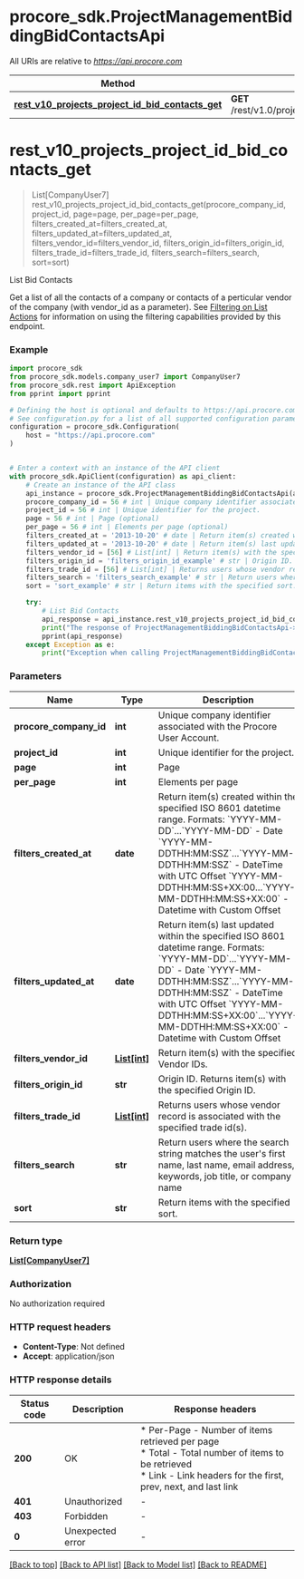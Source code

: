 # procore_sdk.ProjectManagementBiddingBidContactsApi

All URIs are relative to *https://api.procore.com*

Method | HTTP request | Description
------------- | ------------- | -------------
[**rest_v10_projects_project_id_bid_contacts_get**](ProjectManagementBiddingBidContactsApi.md#rest_v10_projects_project_id_bid_contacts_get) | **GET** /rest/v1.0/projects/{project_id}/bid_contacts | List Bid Contacts


# **rest_v10_projects_project_id_bid_contacts_get**
> List[CompanyUser7] rest_v10_projects_project_id_bid_contacts_get(procore_company_id, project_id, page=page, per_page=per_page, filters_created_at=filters_created_at, filters_updated_at=filters_updated_at, filters_vendor_id=filters_vendor_id, filters_origin_id=filters_origin_id, filters_trade_id=filters_trade_id, filters_search=filters_search, sort=sort)

List Bid Contacts

Get a list of all the contacts of a company or contacts of a perticular vendor of the company (with vendor_id as a parameter).   See [Filtering on List Actions](https://developers.procore.com/documentation/filtering-on-list-actions) for information on using the filtering capabilities provided by this endpoint.

### Example


```python
import procore_sdk
from procore_sdk.models.company_user7 import CompanyUser7
from procore_sdk.rest import ApiException
from pprint import pprint

# Defining the host is optional and defaults to https://api.procore.com
# See configuration.py for a list of all supported configuration parameters.
configuration = procore_sdk.Configuration(
    host = "https://api.procore.com"
)


# Enter a context with an instance of the API client
with procore_sdk.ApiClient(configuration) as api_client:
    # Create an instance of the API class
    api_instance = procore_sdk.ProjectManagementBiddingBidContactsApi(api_client)
    procore_company_id = 56 # int | Unique company identifier associated with the Procore User Account.
    project_id = 56 # int | Unique identifier for the project.
    page = 56 # int | Page (optional)
    per_page = 56 # int | Elements per page (optional)
    filters_created_at = '2013-10-20' # date | Return item(s) created within the specified ISO 8601 datetime range. Formats: `YYYY-MM-DD`...`YYYY-MM-DD` - Date `YYYY-MM-DDTHH:MM:SSZ`...`YYYY-MM-DDTHH:MM:SSZ` - DateTime with UTC Offset `YYYY-MM-DDTHH:MM:SS+XX:00...`YYYY-MM-DDTHH:MM:SS+XX:00` - Datetime with Custom Offset (optional)
    filters_updated_at = '2013-10-20' # date | Return item(s) last updated within the specified ISO 8601 datetime range. Formats: `YYYY-MM-DD`...`YYYY-MM-DD` - Date `YYYY-MM-DDTHH:MM:SSZ`...`YYYY-MM-DDTHH:MM:SSZ` - DateTime with UTC Offset `YYYY-MM-DDTHH:MM:SS+XX:00`...`YYYY-MM-DDTHH:MM:SS+XX:00` - Datetime with Custom Offset (optional)
    filters_vendor_id = [56] # List[int] | Return item(s) with the specified Vendor IDs. (optional)
    filters_origin_id = 'filters_origin_id_example' # str | Origin ID. Returns item(s) with the specified Origin ID. (optional)
    filters_trade_id = [56] # List[int] | Returns users whose vendor record is associated with the specified trade id(s). (optional)
    filters_search = 'filters_search_example' # str | Return users where the search string matches the user's first name, last name, email address, keywords, job title, or company name (optional)
    sort = 'sort_example' # str | Return items with the specified sort. (optional)

    try:
        # List Bid Contacts
        api_response = api_instance.rest_v10_projects_project_id_bid_contacts_get(procore_company_id, project_id, page=page, per_page=per_page, filters_created_at=filters_created_at, filters_updated_at=filters_updated_at, filters_vendor_id=filters_vendor_id, filters_origin_id=filters_origin_id, filters_trade_id=filters_trade_id, filters_search=filters_search, sort=sort)
        print("The response of ProjectManagementBiddingBidContactsApi->rest_v10_projects_project_id_bid_contacts_get:\n")
        pprint(api_response)
    except Exception as e:
        print("Exception when calling ProjectManagementBiddingBidContactsApi->rest_v10_projects_project_id_bid_contacts_get: %s\n" % e)
```



### Parameters


Name | Type | Description  | Notes
------------- | ------------- | ------------- | -------------
 **procore_company_id** | **int**| Unique company identifier associated with the Procore User Account. | 
 **project_id** | **int**| Unique identifier for the project. | 
 **page** | **int**| Page | [optional] 
 **per_page** | **int**| Elements per page | [optional] 
 **filters_created_at** | **date**| Return item(s) created within the specified ISO 8601 datetime range. Formats: &#x60;YYYY-MM-DD&#x60;...&#x60;YYYY-MM-DD&#x60; - Date &#x60;YYYY-MM-DDTHH:MM:SSZ&#x60;...&#x60;YYYY-MM-DDTHH:MM:SSZ&#x60; - DateTime with UTC Offset &#x60;YYYY-MM-DDTHH:MM:SS+XX:00...&#x60;YYYY-MM-DDTHH:MM:SS+XX:00&#x60; - Datetime with Custom Offset | [optional] 
 **filters_updated_at** | **date**| Return item(s) last updated within the specified ISO 8601 datetime range. Formats: &#x60;YYYY-MM-DD&#x60;...&#x60;YYYY-MM-DD&#x60; - Date &#x60;YYYY-MM-DDTHH:MM:SSZ&#x60;...&#x60;YYYY-MM-DDTHH:MM:SSZ&#x60; - DateTime with UTC Offset &#x60;YYYY-MM-DDTHH:MM:SS+XX:00&#x60;...&#x60;YYYY-MM-DDTHH:MM:SS+XX:00&#x60; - Datetime with Custom Offset | [optional] 
 **filters_vendor_id** | [**List[int]**](int.md)| Return item(s) with the specified Vendor IDs. | [optional] 
 **filters_origin_id** | **str**| Origin ID. Returns item(s) with the specified Origin ID. | [optional] 
 **filters_trade_id** | [**List[int]**](int.md)| Returns users whose vendor record is associated with the specified trade id(s). | [optional] 
 **filters_search** | **str**| Return users where the search string matches the user&#39;s first name, last name, email address, keywords, job title, or company name | [optional] 
 **sort** | **str**| Return items with the specified sort. | [optional] 

### Return type

[**List[CompanyUser7]**](CompanyUser7.md)

### Authorization

No authorization required

### HTTP request headers

 - **Content-Type**: Not defined
 - **Accept**: application/json

### HTTP response details

| Status code | Description | Response headers |
|-------------|-------------|------------------|
**200** | OK |  * Per-Page - Number of items retrieved per page <br>  * Total - Total number of items to be retrieved <br>  * Link - Link headers for the first, prev, next, and last link <br>  |
**401** | Unauthorized |  -  |
**403** | Forbidden |  -  |
**0** | Unexpected error |  -  |

[[Back to top]](#) [[Back to API list]](../README.md#documentation-for-api-endpoints) [[Back to Model list]](../README.md#documentation-for-models) [[Back to README]](../README.md)

